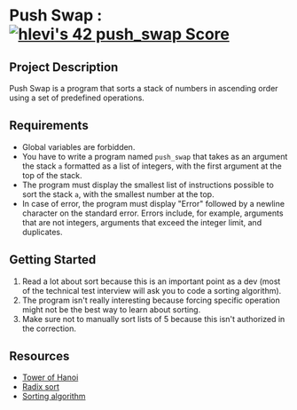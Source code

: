 <!DOCTYPE html>
<html>
<body>
  <h1>Push Swap : <a href="https://github.com/JaeSeoKim/badge42"><img src="https://badge42.vercel.app/api/v2/cljbd5ceo007308mltneinai5/project/2264516" alt="hlevi's 42 push_swap Score" /></a></h1>

  <h2>Project Description</h2>
  <p>Push Swap is a program that sorts a stack of numbers in ascending order using a set of predefined operations.</p>

  <h2>Requirements</h2>
  <ul>
    <li>Global variables are forbidden.</li>
    <li>You have to write a program named <code>push_swap</code> that takes as an argument the stack <code>a</code> formatted as a list of integers, with the first argument at the top of the stack.</li>
    <li>The program must display the smallest list of instructions possible to sort the stack <code>a</code>, with the smallest number at the top.</li>
    <li>In case of error, the program must display "Error" followed by a newline character on the standard error. Errors include, for example, arguments that are not integers, arguments that exceed the integer limit, and duplicates.</li>
  </ul>

  <h2>Getting Started</h2>
  <ol>
    <li>Read a lot about sort because this is an important point as a dev (most of the technical test interview will ask you to code a sorting algorithm).</li>
    <li>The program isn't really interesting because forcing specific operation might not be the best way to learn about sorting.</li>
    <li>Make sure not to manually sort lists of 5 because this isn't authorized in the correction.</li>
  </ol>
  <h2>Resources</h2>
  <ul>
    <li><a href="https://en.wikipedia.org/wiki/Tower_of_Hanoi">Tower of Hanoi</a></li>
    <li><a href="https://en.wikipedia.org/wiki/Radix_sort">Radix sort</a></li>
    <li><a href="https://en.wikipedia.org/wiki/Sorting_algorithm">Sorting algorithm</a></li>

</body>
</html>
